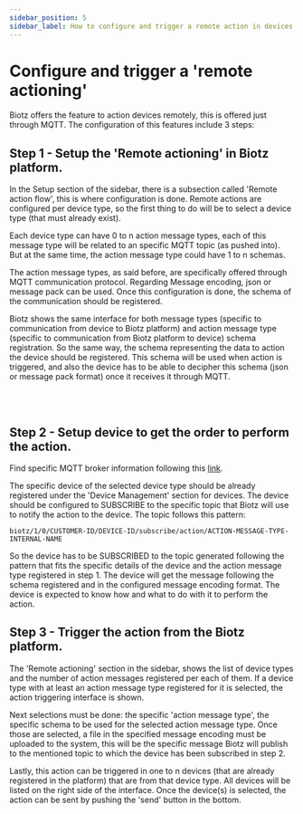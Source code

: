 ```yaml
---
sidebar_position: 5
sidebar_label: How to configure and trigger a remote action in devices
---
```


# Configure and trigger a 'remote actioning'

Biotz offers the feature to action devices remotely, this is offered just through MQTT. The configuration of this features include 3 steps:


## Step 1 - Setup the 'Remote actioning' in Biotz platform.

In the Setup section of the sidebar, there is a subsection called 'Remote action flow', this is where configuration is done. Remote actions are configured per device type, so the first thing to do will be to select a device type (that must already exist).

Each device type can have 0 to n action message types, each of this message type will be related to an specific MQTT topic (as pushed into). But at the same time, the action message type could have 1 to n schemas.

The action message types, as said before, are specifically offered through MQTT communication protocol. Regarding Message encoding, json or message pack can be used. Once this configuration is done, the schema of the communication should be registered.

Biotz shows the same interface for both message types (specific to communication from device to Biotz platform) and action message type (specific to communication from Biotz platform to device) schema registration. So the same way, the schema representing the data to action the device should be registered. This schema will be used when action is triggered, and also the device has to be able to decipher this schema (json or message pack format) once it receives it through MQTT.

<br></br>

## Step 2 - Setup device to get the order to perform the action.

Find specific MQTT broker information following this <a href="/academy/docs/Reference guides/MQTT broker" target="_self">link</a>.

The specific device of the selected device type should be already registered under the 'Device Management' section for devices. The device should be configured to SUBSCRIBE to the specific topic that Biotz will use to notify the action to the device. The topic follows this pattern:

```
biotz/1/0/CUSTOMER-ID/DEVICE-ID/subscribe/action/ACTION-MESSAGE-TYPE-INTERNAL-NAME
```
So the device has to be SUBSCRIBED to the topic generated following the pattern that fits the specific details of the device and the action message type registered in step 1. The device will get the message following the schema registered and in the configured message encoding format. The device is expected to know how and what to do with it to perform the action.

## Step 3 - Trigger the action from the Biotz platform.

The 'Remote actioning' section in the sidebar, shows the list of device types and the number of action messages registered per each of them. If a device type with at least an action message type registered for it is selected, the action triggering interface is shown.

Next selections must be done: the specific 'action message type', the specific schema to be used for the selected action message type. Once those are selected, a file in the specified message encoding must be uploaded to the system, this will be the specific message Biotz will publish to the mentioned topic to which the device has been subscribed in step 2.

Lastly, this action can be triggered in one to n devices (that are already registered in the platform) that are from that device type. All devices will be listed on the right side of the interface. Once the device(s) is selected, the action can be sent by pushing the 'send' button in the bottom.
